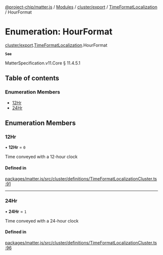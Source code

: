 [@project-chip/matter.js](../README.md) / [Modules](../modules.md) / [cluster/export](../modules/cluster_export.md) / [TimeFormatLocalization](../modules/cluster_export.TimeFormatLocalization.md) / HourFormat

# Enumeration: HourFormat

[cluster/export](../modules/cluster_export.md).[TimeFormatLocalization](../modules/cluster_export.TimeFormatLocalization.md).HourFormat

**`See`**

MatterSpecification.v11.Core § 11.4.5.1

## Table of contents

### Enumeration Members

- [12Hr](cluster_export.TimeFormatLocalization.HourFormat.md#12hr)
- [24Hr](cluster_export.TimeFormatLocalization.HourFormat.md#24hr)

## Enumeration Members

### 12Hr

• **12Hr** = ``0``

Time conveyed with a 12-hour clock

#### Defined in

[packages/matter.js/src/cluster/definitions/TimeFormatLocalizationCluster.ts:91](https://github.com/project-chip/matter.js/blob/5f71eedebdb9fa54338bde320c311bb359b7455d/packages/matter.js/src/cluster/definitions/TimeFormatLocalizationCluster.ts#L91)

___

### 24Hr

• **24Hr** = ``1``

Time conveyed with a 24-hour clock

#### Defined in

[packages/matter.js/src/cluster/definitions/TimeFormatLocalizationCluster.ts:96](https://github.com/project-chip/matter.js/blob/5f71eedebdb9fa54338bde320c311bb359b7455d/packages/matter.js/src/cluster/definitions/TimeFormatLocalizationCluster.ts#L96)

